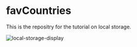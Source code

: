 # favCountries

This is the repositry for the tutorial on local storage.

![local-storage-display](https://user-images.githubusercontent.com/54344301/224839367-1465d76d-be88-4ee4-b5d1-7fbc90945f1d.gif)
